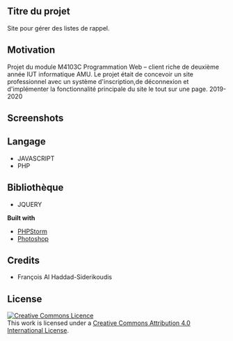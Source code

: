 ## Titre du projet
Site pour gérer des listes de rappel.

## Motivation
Projet du module M4103C Programmation Web – client riche de deuxième année IUT informatique AMU.
Le projet était de concevoir un site professionnel avec un système d'inscription,de déconnexion et d'implémenter la fonctionnalité principale du site le tout sur une page.
2019-2020

## Screenshots
<a href="https://prnt.sc/syzozf" alt="Image from Lightshot" width="600"/></a>
<a href="https://gyazo.com/930e28b6b599f6c3708fcb27bae30d2d" alt="GIF from Gyazo" width="400"/></a>
<a href="https://gyazo.com/492ec4387feae773bb50775752872d5f" alt="GIF from Gyazo" width="600"/></a>

## Langage
- JAVASCRIPT
- PHP

## Bibliothèque
- JQUERY

<b>Built with</b>
- [PHPStorm](https://www.jetbrains.com/phpstorm/)
- [Photoshop](https://www.adobe.com/fr/products/photoshop.html)

## Credits
- François Al Haddad-Siderikoudis

## License
<a rel="license" href="http://creativecommons.org/licenses/by/4.0/"><img alt="Creative Commons Licence" style="border-width:0" src="https://i.creativecommons.org/l/by/4.0/88x31.png" /></a><br />This work is licensed under a <a rel="license" href="http://creativecommons.org/licenses/by/4.0/">Creative Commons Attribution 4.0 International License</a>.
